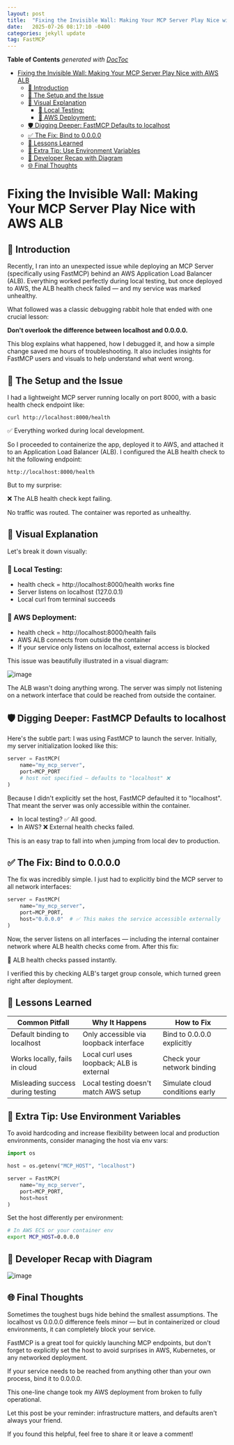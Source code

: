 ```yaml
---
layout: post
title:  "Fixing the Invisible Wall: Making Your MCP Server Play Nice with AWS ALB"
date:   2025-07-26 08:17:10 -0400
categories: jekyll update
tag: FastMCP
---
```


<!-- START doctoc generated TOC please keep comment here to allow auto update -->
<!-- DON'T EDIT THIS SECTION, INSTEAD RE-RUN doctoc TO UPDATE -->
**Table of Contents**  *generated with [DocToc](https://github.com/thlorenz/doctoc)*

- [Fixing the Invisible Wall: Making Your MCP Server Play Nice with AWS ALB](#fixing-the-invisible-wall-making-your-mcp-server-play-nice-with-aws-alb)
  - [🚧 Introduction](#-introduction)
  - [🔎 The Setup and the Issue](#-the-setup-and-the-issue)
  - [📸 Visual Explanation](#-visual-explanation)
    - [📌 Local Testing:](#-local-testing)
    - [📌 AWS Deployment:](#-aws-deployment)
  - [🛡️ Digging Deeper: FastMCP Defaults to localhost](#-digging-deeper-fastmcp-defaults-to-localhost)
  - [✅ The Fix: Bind to 0.0.0.0](#-the-fix-bind-to-0000)
  - [🧰 Lessons Learned](#-lessons-learned)
  - [🔹 Extra Tip: Use Environment Variables](#-extra-tip-use-environment-variables)
  - [🤖 Developer Recap with Diagram](#-developer-recap-with-diagram)
  - [🌐 Final Thoughts](#-final-thoughts)

<!-- END doctoc generated TOC please keep comment here to allow auto update -->

# Fixing the Invisible Wall: Making Your MCP Server Play Nice with AWS ALB

## 🚧 Introduction

Recently, I ran into an unexpected issue while deploying an MCP Server (specifically using FastMCP) behind an AWS Application Load Balancer (ALB). Everything worked perfectly during local testing, but once deployed to AWS, the ALB health check failed — and my service was marked unhealthy.

What followed was a classic debugging rabbit hole that ended with one crucial lesson:

**Don't overlook the difference between localhost and 0.0.0.0.**

This blog explains what happened, how I debugged it, and how a simple change saved me hours of troubleshooting. It also includes insights for FastMCP users and visuals to help understand what went wrong.

## 🔎 The Setup and the Issue

I had a lightweight MCP server running locally on port 8000, with a basic health check endpoint like:

```
curl http://localhost:8000/health
```

✅ Everything worked during local development.

So I proceeded to containerize the app, deployed it to AWS, and attached it to an Application Load Balancer (ALB). I configured the ALB health check to hit the following endpoint:

```
http://localhost:8000/health
```

But to my surprise:

❌ The ALB health check kept failing.

No traffic was routed. The container was reported as unhealthy.

## 📸 Visual Explanation

Let's break it down visually:

### 📌 Local Testing:

- health check = http://localhost:8000/health works fine
- Server listens on localhost (127.0.0.1)
- Local curl from terminal succeeds

### 📌 AWS Deployment:

- health check = http://localhost:8000/health fails
- AWS ALB connects from outside the container
- If your service only listens on localhost, external access is blocked

This issue was beautifully illustrated in a visual diagram:

![image](/images/mcp-alb/issue.png)

The ALB wasn't doing anything wrong. The server was simply not listening on a network interface that could be reached from outside the container.

## 🛡️ Digging Deeper: FastMCP Defaults to localhost

Here's the subtle part: I was using FastMCP to launch the server. Initially, my server initialization looked like this:

```python
server = FastMCP(
    name="my_mcp_server",
    port=MCP_PORT
    # host not specified — defaults to "localhost" ❌
)
```

Because I didn't explicitly set the host, FastMCP defaulted it to "localhost". That meant the server was only accessible within the container.

- In local testing? ✅ All good.
- In AWS? ❌ External health checks failed.

This is an easy trap to fall into when jumping from local dev to production.

## ✅ The Fix: Bind to 0.0.0.0

The fix was incredibly simple. I just had to explicitly bind the MCP server to all network interfaces:

```python
server = FastMCP(
    name="my_mcp_server",
    port=MCP_PORT,
    host="0.0.0.0"  # ✅ This makes the service accessible externally
)
```

Now, the server listens on all interfaces — including the internal container network where ALB health checks come from. After this fix:

🎉 ALB health checks passed instantly.

I verified this by checking ALB's target group console, which turned green right after deployment.

## 🧰 Lessons Learned

| Common Pitfall | Why It Happens | How to Fix |
|----------------|----------------|-----------|
| Default binding to localhost | Only accessible via loopback interface | Bind to 0.0.0.0 explicitly |
| Works locally, fails in cloud | Local curl uses loopback; ALB is external | Check your network binding |
| Misleading success during testing | Local testing doesn't match AWS setup | Simulate cloud conditions early |

## 🔹 Extra Tip: Use Environment Variables

To avoid hardcoding and increase flexibility between local and production environments, consider managing the host via env vars:

```python
import os

host = os.getenv("MCP_HOST", "localhost")

server = FastMCP(
    name="my_mcp_server",
    port=MCP_PORT,
    host=host
)
```

Set the host differently per environment:

```bash
# In AWS ECS or your container env
export MCP_HOST=0.0.0.0
```

## 🤖 Developer Recap with Diagram

![image](/images/mcp-alb/resolve.png)

## 🌐 Final Thoughts

Sometimes the toughest bugs hide behind the smallest assumptions. The localhost vs 0.0.0.0 difference feels minor — but in containerized or cloud environments, it can completely block your service.

FastMCP is a great tool for quickly launching MCP endpoints, but don't forget to explicitly set the host to avoid surprises in AWS, Kubernetes, or any networked deployment.

If your service needs to be reached from anything other than your own process, bind it to 0.0.0.0.

This one-line change took my AWS deployment from broken to fully operational.

Let this post be your reminder: infrastructure matters, and defaults aren't always your friend.

If you found this helpful, feel free to share it or leave a comment!